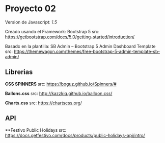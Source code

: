 # Proyecto 02
Version de Javascript: *1.5*

Creado usando el Framework: Bootstrap 5
src: https://getbootstrap.com/docs/5.0/getting-started/introduction/

Basado en la plantilla: SB Admin – Bootstrap 5 Admin Dashboard Template
src: https://themewagon.com/themes/free-bootstrap-5-admin-template-sb-admin/


## Librerias

**CSS SPINNERS**
src: https://boguz.github.io/Spinners/#

**Ballons.css**
src: http://kazzkiq.github.io/balloon.css/

**Charts.css**
src: https://chartscss.org/


## API

**Festivo Public Holidays
src: https://docs.getfestivo.com/docs/products/public-holidays-api/intro/